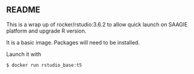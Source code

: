 ## README

This is a wrap up of rocker/rstudio:3.6.2 to allow quick launch on SAAGIE platform and upgrade R version.

It is a basic image. Packages will need to be installed.

Launch it with

```
$ docker run rstudio_base:t5
```